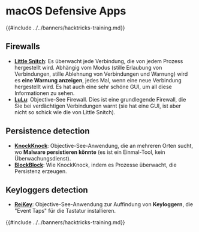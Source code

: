 # macOS Defensive Apps

{{#include ../../banners/hacktricks-training.md}}

## Firewalls

- [**Little Snitch**](https://www.obdev.at/products/littlesnitch/index.html): Es überwacht jede Verbindung, die von jedem Prozess hergestellt wird. Abhängig vom Modus (stille Erlaubung von Verbindungen, stille Ablehnung von Verbindungen und Warnung) wird es **eine Warnung anzeigen**, jedes Mal, wenn eine neue Verbindung hergestellt wird. Es hat auch eine sehr schöne GUI, um all diese Informationen zu sehen.
- [**LuLu**](https://objective-see.org/products/lulu.html): Objective-See Firewall. Dies ist eine grundlegende Firewall, die Sie bei verdächtigen Verbindungen warnt (sie hat eine GUI, ist aber nicht so schick wie die von Little Snitch).

## Persistence detection

- [**KnockKnock**](https://objective-see.org/products/knockknock.html): Objective-See-Anwendung, die an mehreren Orten sucht, wo **Malware persistieren könnte** (es ist ein Einmal-Tool, kein Überwachungsdienst).
- [**BlockBlock**](https://objective-see.org/products/blockblock.html): Wie KnockKnock, indem es Prozesse überwacht, die Persistenz erzeugen.

## Keyloggers detection

- [**ReiKey**](https://objective-see.org/products/reikey.html): Objective-See-Anwendung zur Auffindung von **Keyloggern**, die "Event Taps" für die Tastatur installieren. 

{{#include ../../banners/hacktricks-training.md}}
